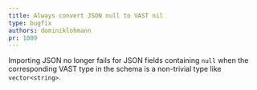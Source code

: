 ```yaml
---
title: Always convert JSON null to VAST nil
type: bugfix
authors: dominiklohmann
pr: 1009
---
```


Importing JSON no longer fails for JSON fields containing `null` when the
corresponding VAST type in the schema is a non-trivial type like
`vector<string>`.
